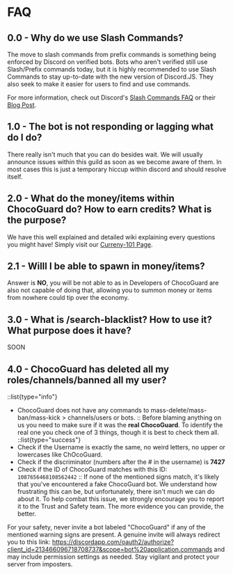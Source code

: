 # FAQ

## 0.0 - Why do we use Slash Commands?
The move to slash commands from prefix commands is something being enforced by Discord on verified bots. Bots who aren't verified still use Slash/Prefix commands  today, but it is highly recommended to use Slash Commands to stay up-to-date with the new version of Discord.JS. They also seek to make it easier for users to find and use commands.

For more information, check out Discord's [Slash Commands FAQ](https://support.discord.com/hc/en-us/articles/1500000368501-Slash-Commands-FAQ) or their [Blog Post](https://discord.com/blog/slash-commands-are-here).

## 1.0 - The bot is not responding or lagging what do I do?
There really isn't much that you can do besides wait. We will usually announce issues within this guild as soon as we become aware of them. In most cases this is just a temporary hiccup within discord and should resolve itself.

## 2.0 - What do the money/items within ChocoGuard do? How to earn credits? What is the purpose?
We have this well explained and detailed wiki explaining every questions you might have! Simply visit our [Curreny-101 Page](https://www.chocoguard.xyz/api/eco-account).

## 2.1 - Willl I be able to spawn in money/items?
Answer is **NO**, you will be not able to as in Developers of ChocoGuard are also not capable of doing that, allowing you to summon money or items from nowhere could tip over the economy.

## 3.0 - What is /search-blacklist? How to use it? What purpose does it have?
SOON

## 4.0 - ChocoGuard has deleted all my roles/channels/banned all my user?
::list{type="info"}
- ChocoGuard does not have any commands to mass-delete/mass-ban/mass-kick > channels/users or bots.
::
Before blaming anything on us you need to make sure if it was the **real ChocoGuard**. To identify the real one you check one of 3 things, though it is best to check them all.
::list{type="success"}
- Check if the Username is exactly the same, no weird letters, no upper or lowercases like ChOcoGuard.
- Check if the discriminator (numbers after the # in the username) is **7427**
- Check if the ID of ChocoGuard matches with this ID: `1087656468108562442`
::
If none of the mentioned signs match, it's likely that you've encountered a fake ChocoGuard bot. We understand how frustrating this can be, but unfortunately, there isn't much we can do about it. To help combat this issue, we strongly encourage you to report it to the Trust and Safety team. The more evidence you can provide, the better.

For your safety, never invite a bot labeled "ChocoGuard" if any of the mentioned warning signs are present. A genuine invite will always redirect you to this link: https://discordapp.com/oauth2/authorize?client_id=213466096718708737&scope=bot%20application.commands and may include permission settings as needed. Stay vigilant and protect your server from imposters.